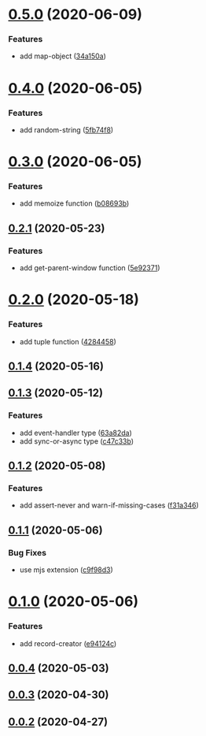 # [0.5.0](https://github.com/ICodeMyOwnLife/cb-toolset/compare/0.4.0...0.5.0) (2020-06-09)


### Features

* add map-object ([34a150a](https://github.com/ICodeMyOwnLife/cb-toolset/commit/34a150a16ea6baf424d5c0022f7786f0a8fb35d6))



# [0.4.0](https://github.com/ICodeMyOwnLife/cb-toolset/compare/0.4.0...0.5.0) (2020-06-05)


### Features

* add random-string ([5fb74f8](https://github.com/ICodeMyOwnLife/cb-toolset/commit/5fb74f87a45f0e025072ad83f11712f8c93f87d7))



# [0.3.0](https://github.com/ICodeMyOwnLife/cb-toolset/compare/0.4.0...0.5.0) (2020-06-05)


### Features

* add memoize function ([b08693b](https://github.com/ICodeMyOwnLife/cb-toolset/commit/b08693bc50ebc1eb39384ea36f1d7adb4f088672))



## [0.2.1](https://github.com/ICodeMyOwnLife/cb-toolset/compare/0.4.0...0.5.0) (2020-05-23)


### Features

* add get-parent-window function ([5e92371](https://github.com/ICodeMyOwnLife/cb-toolset/commit/5e9237129880959ae47bd0fde2d464ffb340f2d8))



# [0.2.0](https://github.com/ICodeMyOwnLife/cb-toolset/compare/0.4.0...0.5.0) (2020-05-18)


### Features

* add tuple function ([4284458](https://github.com/ICodeMyOwnLife/cb-toolset/commit/4284458f17b936a9b6b1b79844fb5d346c06b0ae))



## [0.1.4](https://github.com/ICodeMyOwnLife/cb-toolset/compare/0.4.0...0.5.0) (2020-05-16)



## [0.1.3](https://github.com/ICodeMyOwnLife/cb-toolset/compare/0.4.0...0.5.0) (2020-05-12)


### Features

* add event-handler type ([63a82da](https://github.com/ICodeMyOwnLife/cb-toolset/commit/63a82da847006e7df12b1a7ae6d427925085713d))
* add sync-or-async type ([c47c33b](https://github.com/ICodeMyOwnLife/cb-toolset/commit/c47c33b778f4983fb000a0c0433c438343d1c0f9))



## [0.1.2](https://github.com/ICodeMyOwnLife/cb-toolset/compare/0.4.0...0.5.0) (2020-05-08)


### Features

* add assert-never and warn-if-missing-cases ([f31a346](https://github.com/ICodeMyOwnLife/cb-toolset/commit/f31a3465fb91980a0c0c48a355583758e2c042c5))



## [0.1.1](https://github.com/ICodeMyOwnLife/cb-toolset/compare/0.4.0...0.5.0) (2020-05-06)


### Bug Fixes

* use mjs extension ([c9f98d3](https://github.com/ICodeMyOwnLife/cb-toolset/commit/c9f98d34ee1d9305a127b51554a0fac4e03e467b))



# [0.1.0](https://github.com/ICodeMyOwnLife/cb-toolset/compare/0.4.0...0.5.0) (2020-05-06)


### Features

* add record-creator ([e94124c](https://github.com/ICodeMyOwnLife/cb-toolset/commit/e94124ca05249407665193e56ff04b4ce71443ee))



## [0.0.4](https://github.com/ICodeMyOwnLife/cb-toolset/compare/0.4.0...0.5.0) (2020-05-03)



## [0.0.3](https://github.com/ICodeMyOwnLife/cb-toolset/compare/0.4.0...0.5.0) (2020-04-30)



## [0.0.2](https://github.com/ICodeMyOwnLife/cb-toolset/compare/0.4.0...0.5.0) (2020-04-27)

